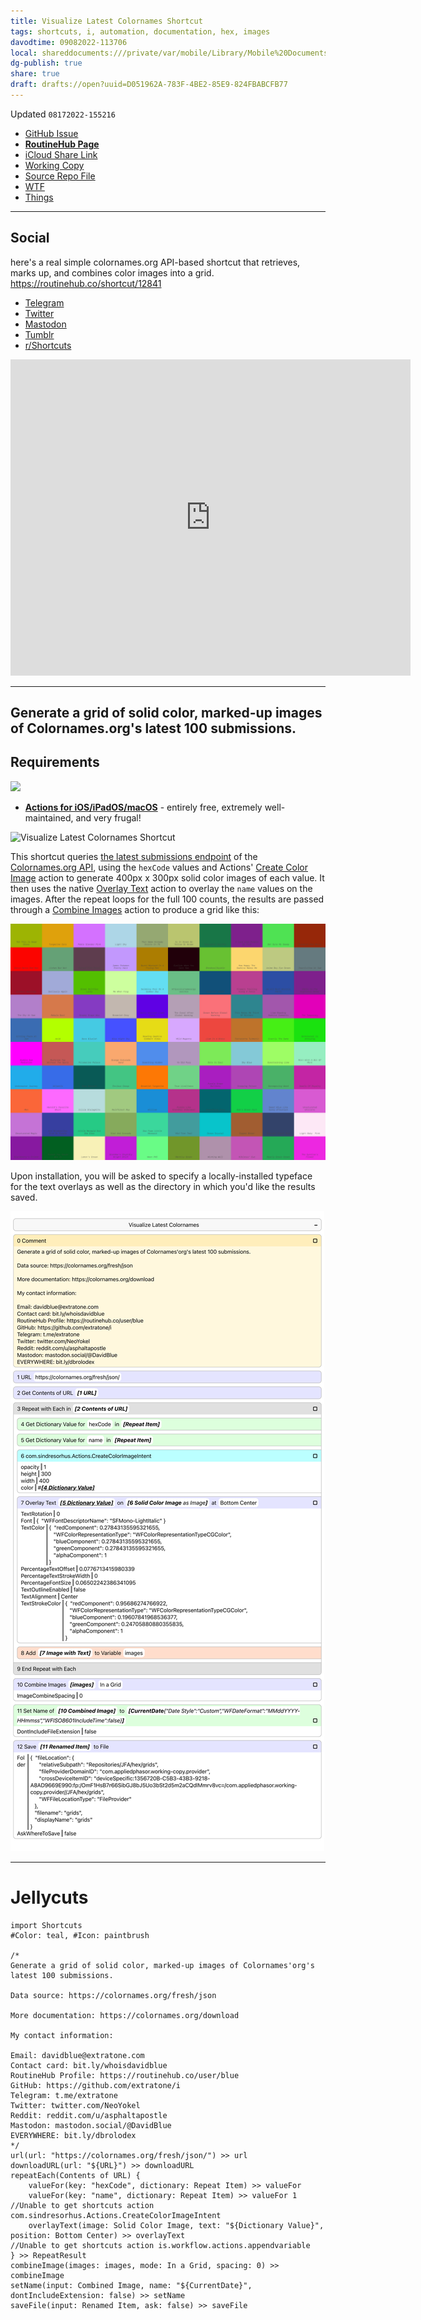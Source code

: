 ```yaml
---
title: Visualize Latest Colornames Shortcut
tags: shortcuts, i, automation, documentation, hex, images
davodtime: 09082022-113706
local: shareddocuments:///private/var/mobile/Library/Mobile%20Documents/iCloud~md~obsidian/Documents/OBSHIDDIAN/drafts/D051962A-783F-4BE2-85E9-824FBABCFB77.md
dg-publish: true
share: true
draft: drafts://open?uuid=D051962A-783F-4BE2-85E9-824FBABCFB77
---
```

Updated `08172022-155216`

- [GitHub Issue](https://github.com/extratone/i/issues/244)
- [**RoutineHub Page**](https://routinehub.co/shortcut/12841)
- [iCloud Share Link](https://www.icloud.com/shortcuts/ae28db3e488f40c9abc00685463acaf3)
- [Working Copy](working-copy://open?repo=i&path=shortcuts&mode=content)
- [Source Repo File](https://github.com/extratone/i/blob/main/shortcuts/VisualizeLatestColornames.shortcut)
- [WTF](https://davidblue.wtf/drafts/D051962A-783F-4BE2-85E9-824FBABCFB77.html)
- [Things](things:///show?id=S1iTyNjzoA1eTMjUdxiGGm)

---

## Social

here's a real simple colornames.org API-based shortcut that retrieves, marks up, and combines color images into a grid. https://routinehub.co/shortcut/12841

<script async="" src="https://telegram.org/js/telegram-widget.js?1" data-telegram-post="extratone/12571" data-width="100%"></script>

- [Telegram](https://t.me/extratone/12571)
- [Twitter](https://twitter.com/NeoYokel/status/1559991515765686274)
- [Mastodon](https://mastodon.social/@DavidBlue/108839959347913587)
- [Tumblr](https://www.tumblr.com/blog/view/asphaltapostle/692863602968952832)
- [r/Shortcuts](https://reddit.com/r/shortcuts/comments/wqyhjv/visualize_latest_colornames_routinehub/)

<iframe id="reddit-embed" src="https://www.redditmedia.com/r/shortcuts/comments/wqyhjv/visualize_latest_colornames_routinehub/ikp92u4/?depth=1&amp;showmore=false&amp;embed=true&amp;showmedia=false" sandbox="allow-scripts allow-same-origin allow-popups" style="border: none;" height="506" width="640" scrolling="no"></iframe>

---

## Generate a grid of solid color, marked-up images of Colornames.org's latest 100 submissions.

## Requirements 

<img src="https://github.com/extratone/Actions/raw/main/Shared/Assets.xcassets/AppIcon.appiconset/icon_512x512%402x.png" width="30%"></img>

- [**Actions for iOS/iPadOS/macOS**](https://apps.apple.com/us/app/actions/id1586435171) - entirely free, extremely well-maintained, and very frugal! 

![Visualize Latest Colornames Shortcut](https://i.snap.as/JUK99jQj.png)

This shortcut queries [the latest submissions endpoint](https://colornames.org/fresh/json) of the [Colornames.org API](https://colornames.org/download), using the `hexCode` values and Actions' [Create Color Image](https://github.com/sindresorhus/Actions/blob/main/Shared/Actions/CreateColorImage.swift) action to generate 400px x 300px solid color images of each value. It then uses the native [Overlay Text](https://matthewcassinelli.com/actions/overlay-text/) action to overlay the `name` values on the images. After the repeat loops for the full 100 counts, the results are passed through a [Combine Images](https://matthewcassinelli.com/actions/combine-images/) action to produce a grid like this:

![Visualize Latest Colornames Example Output](https://github.com/extratone/hex/raw/main/grids/08162022-111306.png)

Upon installation, you will be asked to specify a locally-installed typeface for the text overlays as well as the directory in which you'd like the results saved.

![Visualize Latest Colornames Source](https://github.com/extratone/i/raw/main/shortcuts/source/VisualizeLatestColornames.PNG)

---

# Jellycuts

```jelly
import Shortcuts
#Color: teal, #Icon: paintbrush

/*
Generate a grid of solid color, marked-up images of Colornames'org's latest 100 submissions.

Data source: https://colornames.org/fresh/json

More documentation: https://colornames.org/download

My contact information:

Email: davidblue@extratone.com
Contact card: bit.ly/whoisdavidblue
RoutineHub Profile: https://routinehub.co/user/blue
GitHub: https://github.com/extratone/i
Telegram: t.me/extratone
Twitter: twitter.com/NeoYokel
Reddit: reddit.com/u/asphaltapostle
Mastodon: mastodon.social/@DavidBlue
EVERYWHERE: bit.ly/dbrolodex
*/
url(url: "https://colornames.org/fresh/json/") >> url
downloadURL(url: "${URL}") >> downloadURL
repeatEach(Contents of URL) {
	valueFor(key: "hexCode", dictionary: Repeat Item) >> valueFor
	valueFor(key: "name", dictionary: Repeat Item) >> valueFor 1
//Unable to get shortcuts action com.sindresorhus.Actions.CreateColorImageIntent
	overlayText(image: Solid Color Image, text: "${Dictionary Value}", position: Bottom Center) >> overlayText
//Unable to get shortcuts action is.workflow.actions.appendvariable
} >> RepeatResult
combineImage(images: images, mode: In a Grid, spacing: 0) >> combineImage
setName(input: Combined Image, name: "${CurrentDate}", dontIncludeExtension: false) >> setName
saveFile(input: Renamed Item, ask: false) >> saveFile
```
